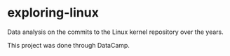 # exploring-linux
 Data analysis on the commits to the Linux kernel repository over the years. 

This project was done through DataCamp. 

